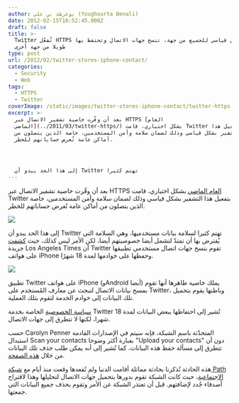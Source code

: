 ```yaml
---
author: يوغرطة بن علي (Youghourta Benali)
date: 2012-02-15T16:52:45.000Z
draft: false
title: >-
  Twitter تُفعّل HTTPS بشكل قياسي للجميع من جهة، تنسخ جهات الاتصال وتحتفظ بها
  طويلا من جهة أُخرى
type: post
url: /2012/02/twitter-stores-iphone-contact/
categories:
  - Security
  - Web
tags:
  - HTTPS
  - Twitter
coverImage: /static/images/twitter-stores-iphone-contact/twitter-https.png
excerpt: >-
  بعد أن وفّرت خاصية تشفير الاتصال عبر HTTPS [العام
  الماضي](../2011/03/twitter-https/) بشكل اختياري، قامت Twitter بتفعيل هذا
  التشفير بشكل قياسي وذلك لضمان سلامة وأمن المستخدمين، خاصة الذين يتصلون من
  أماكن عامة تُعرض حساباتهم للخطر.




  إلى هذا الحد يبدو أن Twitter تهتم كثيرا
---
```

بعد أن وفّرت خاصية تشفير الاتصال عبر HTTPS [العام الماضي](../2011/03/twitter-https/) بشكل اختياري، قامت Twitter بتفعيل هذا التشفير بشكل قياسي وذلك لضمان سلامة وأمن المستخدمين، خاصة الذين يتصلون من أماكن عامة تُعرض حساباتهم للخطر.

![](/static/images/twitter-stores-iphone-contact/twitter-https.png)

إلى هذا الحد يبدو أن Twitter تهتم كثيرا لسلامة بيانات مستخدميها، وهي السلامة التي يُفترض بها أن تمتدّ لتشمل أيضا خصوصيتهم أيضا، لكن الأمر ليس كذلك، حيث [كشفت](http://www.latimes.com/business/technology/la-fi-tn-twitter-contacts-20120214,0,5579919.story) جريدة Los Angeles Times أن Twitter تقوم بنسخ جهات اتصال مستخدمي تطبيقها على هواتف iPhone وحفظها على خوادمها لمدة 18 شهرًا.

![](/static/images/twitter-stores-iphone-contact/Twitter-stores-full-iPhone-contact.jpg)

تطبيق Twitter على هواتف iPhone (وAndroid أيضا) يملك خاصية ظاهرها أنها تقوم بمسح بيانات الاتصال لتبحث عن معارف المُستخدم على Twitter، وباطنها يقوم بتحميل تلك البيانات إلى خوادم الخدمة لتقوم بتلك العملية.

[سياسة الخصوصية](https://twitter.com/privacy) الخاصة بخدمة Twitter تُشير إلى احتفاظها ببعض البيانات لمدة 18 شهرا، لكنها لا تتطرق إلى جهات الاتصال.

حسب Carolyn Penner المتحدّثة باسم الشبكة، فإنه سيتم في الإصدارات القادمة استبدال Scan your contacts بعبارة أكثر وضوحا "Upload your contacts" دون أن تتطرق إلى مسألة حفظ هذه البيانات. كما تُشير إلى أنه يمكن طلب حذف تلك البيانات من خلال [هذه الصفحة](https://twitter.com/#%21/who_to_follow/import).

هذه الحادثة تُذكرنا بحادثة مماثلة أقامت الدنيا ولم تُقعدها وقعت منذ أيام مع [شبكة Path الاجتماعية](http://techcrunch.com/2012/02/07/path-uploads-your-iphones-address-book-to-their-servers-without-a-peep/)، حيث كانت الشبكة تقوم بدورها بتحميل جهات الاتصال لتحليلها وهذا لاقتراح أصدقاء جُدد لإضافتهم. قبل أن تعتذر الشبكة عن الأمر وتقوم بحذف جميع البيانات التي جمعتها.
